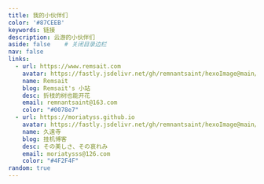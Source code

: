 ```yaml
---
title: 我的小伙伴们
color: '#87CEEB'
keywords: 链接
description: 云游的小伙伴们
aside: false	# 关闭目录边栏
nav: false
links: 
  - url: https://www.remsait.com                                                                    #网站地址
    avatar: https://fastly.jsdelivr.net/gh/remnantsaint/hexoImage@main/QQ图片20240908121531.jpg     #头像链接  
    name: Remsait                                                                                   #名字
    blog: Remsait's 小站                                                                            #网站名
    desc: 折枝的树也能开花                                                                           #个签 or 描述
    email: remnantsaint@163.com                                                                     #个人邮箱
    color: "#0078e7"                                                                                #想要友链显示的颜色
  - url: https://moriatyss.github.io
    avatar: https://fastly.jsdelivr.net/gh/remnantsaint/hexoImage@main/QQ图片20240908121531.jpg 
    name: 久遠寺
    blog: 挂机博客
    desc: その美しさ、その哀れみ
    email: moriatysss@126.com
    color: "#4F2F4F"
random: true
---
```


<YunLinks :links="frontmatter.links" :random="frontmatter.random" />
